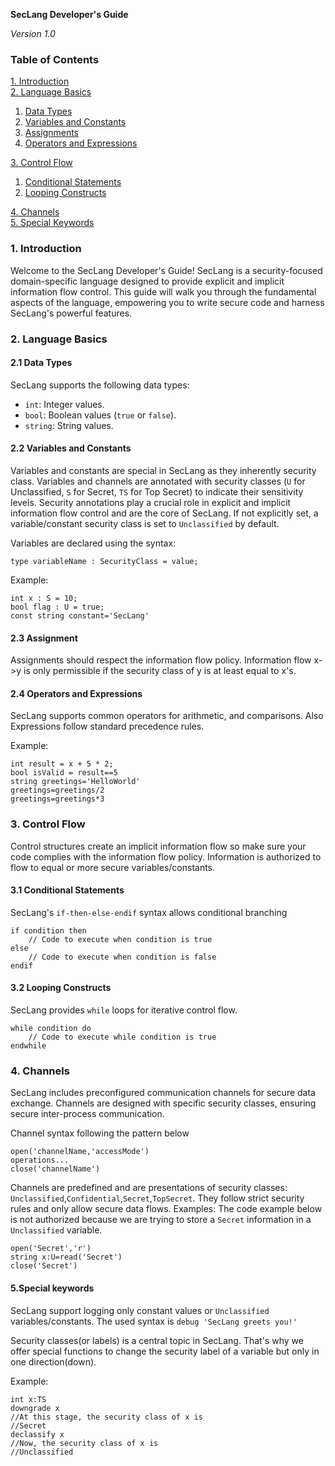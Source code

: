 **SecLang Developer's Guide**

*Version 1.0*

### Table of Contents
[1. Introduction](#1-introduction)  
[2. Language Basics](#2-language-basics)  
   1. [Data Types](#21-data-types)  
   2. [Variables and Constants](#22-variables-and-constants)  
   3. [Assignments](#23-assignments)  
   4. [Operators and Expressions](#24-operators-and-expressions)
      
[3. Control Flow](#3-control-flow)  
   1. [Conditional Statements](#31-conditional-statements)  
   2. [Looping Constructs](#32-looping-constructs)
      
[4. Channels](#4-channels)  
[5. Special Keywords](#5-special-keywords)

### 1. Introduction

Welcome to the SecLang Developer's Guide! SecLang is a security-focused domain-specific language designed to provide explicit and implicit information flow control. This guide will walk you through the fundamental aspects of the language, empowering you to write secure code and harness SecLang's powerful features.

### 2. Language Basics

#### 2.1 Data Types

SecLang supports the following data types:

- `int`: Integer values.
- `bool`: Boolean values (`true` or `false`).
- `string`: String values.

#### 2.2 Variables and Constants
Variables and constants are special in SecLang as they inherently security class. Variables and channels are annotated with security classes (`U` for Unclassified, `S` for Secret, `TS` for Top Secret) to indicate their sensitivity levels. Security annotations play a crucial role in explicit and implicit information flow control and are the core of SecLang. If not explicitly set, a variable/constant security class is set to `Unclassified` by default.

Variables are declared using the syntax:

```SecLang
type variableName : SecurityClass = value;
```

Example:

```SecLang
int x : S = 10;
bool flag : U = true;
const string constant='SecLang'
```
#### 2.3 Assignment
Assignments should respect the information flow policy. Information flow x->y is only permissible if the security class of y is at least equal to x's.

#### 2.4 Operators and Expressions

SecLang supports common operators for arithmetic, and comparisons. Also Expressions follow standard precedence rules.

Example:

```SecLang
int result = x + 5 * 2;
bool isValid = result==5
string greetings='HelloWorld'
greetings=greetings/2
greetings=greetings*3
```

### 3. Control Flow

Control structures create an implicit information flow so make sure your code complies with the information flow policy. Information is authorized to flow to equal or more secure variables/constants.
#### 3.1 Conditional Statements

SecLang's `if-then-else-endif` syntax allows conditional branching 

```SecLang
if condition then
    // Code to execute when condition is true
else
    // Code to execute when condition is false
endif
```

#### 3.2 Looping Constructs

SecLang provides `while` loops for iterative control flow.

```SecLang
while condition do
    // Code to execute while condition is true
endwhile
```



### 4. Channels 

SecLang includes preconfigured communication channels for secure data exchange. Channels are designed with specific security classes, ensuring secure inter-process communication.

Channel syntax following the pattern below
```SecLang
open('channelName,'accessMode') 
operations...
close('channelName')
```
Channels are predefined and are presentations of security classes: `Unclassified`,`Confidential`,`Secret`,`TopSecret`. They follow strict security rules and only allow secure data flows.
Examples:
The code example below is not authorized because we are trying to store a `Secret` information in a `Unclassified` variable.
```
open('Secret','r')
string x:U=read('Secret')
close('Secret')
```
 
#### 5.Special keywords

SecLang support logging only constant values or `Unclassified` variables/constants. The used syntax is `debug 'SecLang greets you!'`

Security classes(or labels) is a central topic in SecLang. That's why we offer special functions to change the security label of a variable but only in one direction(down).

Example:
```
int x:TS
downgrade x
//At this stage, the security class of x is 
//Secret
declassify x
//Now, the security class of x is 
//Unclassified
```
